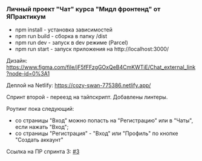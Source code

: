 ### Личный проект "Чат" курса "Мидл фронтенд" от ЯПрактикум

 - npm install - установка зависимостей
 - npm run build - сборка в папку /dist
 - npm run dev - запуск в dev режиме (Parcel)
 - npm run start - запуск приложения на http://localhost:3000/

Дизайн: https://www.figma.com/file/jF5fFFzgGOxQeB4CmKWTiE/Chat_external_link?node-id=0%3A1

Деплой на Netlify: https://cozy-swan-775386.netlify.app/

Спринт второй - переезд на тайпскрипт. Добавлены линтеры.

Роутинг пока следующий: 
 - со страницы "Вход" можно попасть 
на "Регистрацию" или в "Чаты", если нажать "Вход";
 - со страницы "Регистрация" - "Вход" или "Профиль" по кнопке "Создать аккаунт"

Ссылка на ПР спринта 3: [#3](https://github.com/vitalymuravyev/middle.messenger.praktikum.yandex/pull/3)
